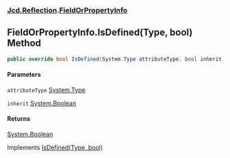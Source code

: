 ### [Jcd.Reflection](Jcd_Reflection.md 'Jcd.Reflection').[FieldOrPropertyInfo](Jcd_Reflection_FieldOrPropertyInfo.md 'Jcd.Reflection.FieldOrPropertyInfo')
## FieldOrPropertyInfo.IsDefined(Type, bool) Method
```csharp
public override bool IsDefined(System.Type attributeType, bool inherit);
```
#### Parameters
<a name='Jcd_Reflection_FieldOrPropertyInfo_IsDefined(System_Type_bool)_attributeType'></a>
`attributeType` [System.Type](https://docs.microsoft.com/en-us/dotnet/api/System.Type 'System.Type')  
  
<a name='Jcd_Reflection_FieldOrPropertyInfo_IsDefined(System_Type_bool)_inherit'></a>
`inherit` [System.Boolean](https://docs.microsoft.com/en-us/dotnet/api/System.Boolean 'System.Boolean')  
  
#### Returns
[System.Boolean](https://docs.microsoft.com/en-us/dotnet/api/System.Boolean 'System.Boolean')  

Implements [IsDefined(Type, bool)](https://docs.microsoft.com/en-us/dotnet/api/System.Reflection.ICustomAttributeProvider.IsDefined#System_Reflection_ICustomAttributeProvider_IsDefined_System_Type,System_Boolean_ 'System.Reflection.ICustomAttributeProvider.IsDefined(System.Type,System.Boolean)')  

